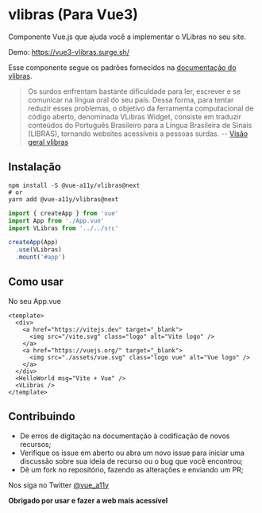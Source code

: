 # vlibras (Para Vue3)
Componente Vue.js que ajuda você a implementar o VLibras no seu site.

Demo: https://vue3-vlibras.surge.sh/

Esse componente segue os padrões fornecidos na [documentação do vlibras](https://www.vlibras.gov.br/doc/widget/index.html).

> Os surdos enfrentam bastante dificuldade para ler, escrever e se comunicar na língua oral do seu país. Dessa forma, para tentar reduzir esses problemas, o objetivo da ferramenta computacional de código aberto, denominada VLibras Widget, consiste em traduzir conteúdos do Português Brasileiro para a Língua Brasileira de Sinais (LIBRAS), tornando websites acessíveis a pessoas surdas. -- [Visão geral vlibras](https://www.vlibras.gov.br/doc/widget/introduction/overview.html)

## Instalação

```shell
npm install -S @vue-a11y/vlibras@next
# or
yarn add @vue-a11y/vlibras@next
``` 

```js
import { createApp } from 'vue'
import App from './App.vue'
import VLibras from '../../src'

createApp(App)
  .use(VLibras)
  .mount('#app')
```

## Como usar
No seu App.vue

```vue
<template>
  <div>
    <a href="https://vitejs.dev" target="_blank">
      <img src="/vite.svg" class="logo" alt="Vite logo" />
    </a>
    <a href="https://vuejs.org/" target="_blank">
      <img src="./assets/vue.svg" class="logo vue" alt="Vue logo" />
    </a>
  </div>
  <HelloWorld msg="Vite + Vue" />
  <VLibras />
</template>
```

## Contribuindo

- De erros de digitação na documentação à codificação de novos recursos;
- Verifique os issue em aberto ou abra um novo issue para iniciar uma discussão sobre sua ideia de recurso ou o bug que você encontrou;
- Dê um fork no repositório, fazendo as alterações e enviando um PR;

Nos siga no Twitter [@vue_a11y](https://twitter.com/vue_a11y)

**Obrigado por usar e fazer a web mais acessível**